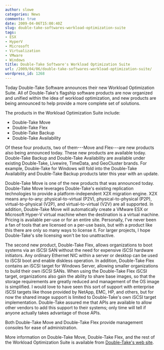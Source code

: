 ```yaml
---
author: slowe
categories: News
comments: true
date: 2009-04-06T15:00:40Z
slug: double-take-softwares-workload-optimization-suite
tags:
- ESX
- HyperV
- Microsoft
- Virtualization
- VMware
- Windows
title: Double-Take Software's Workload Optimization Suite
url: /2009/04/06/double-take-softwares-workload-optimization-suite/
wordpress_id: 1268
---
```


Today Double-Take Software announces their new Workload Optimization Suite. All of Double-Take's flagship software products are now organized and unified within the idea of workload optimization, and new products are being announced to help provide a more complete set of solutions.

The products in the Workload Optimization Suite include:

* Double-Take Move
* Double-Take Flex
* Double-Take Backup
* Double-Take Availability

Of these four products, two of them---Move and Flex---are new products also being announced today. These new products are available today. Double-Take Backup and Double-Take Availability are available under existing Double-Take, Livewire, TimeData, and GeoCluster brands. For example, Double-Take for Windows will fold into the Double-Take Availability and Double-Take Backup products later this year with an update.

Double-Take Move is one of the new products that was announced today. Double-Take Move leverages Double-Take's existing replication technologies to provide a platform-independent X2X migration engine. X2X means any-to-any: physical-to-virtual (P2V), physical-to-physical (P2P), virtual-to-physical (V2P), and virtual-to-virtual (V2V) are all supported. In addition, Double-Take Move will automatically create a VMware ESX or Microsoft Hyper-V virtual machine when the destination is a virtual machine. Pricing is available per-use or for an entire site. Personally, I've never been a fan of tools that are licensed on a per-use basis, but with a product like this there are only so many ways to license it. For larger projects, I hope Double-Take's site licensing won't be too unattractive.

The second new product, Double-Take Flex, allows organizations to boot systems via an iSCSI SAN without the need for expensive iSCSI hardware initiators. Any ordinary Ethernet NIC within a server or desktop can be used to iSCSI boot and enable diskless operation. In addition, Double-Take Flex contains an iSCSI target for Windows Server, allowing smaller organizations to build their own iSCSI SANs. When using the Double-Take Flex iSCSI target, organizations also gain the ability to share base images, so that the storage requirements are greatly reduced and management of the OS image is simplified. I would love to have seen this sort of support with enterprise iSCSI targets like those provided by NetApp, EMC, HP, and others, but for now the shared image support is limited to Double-Take's own iSCSI target implementation. Double-Take assured me that APIs are available to allow other vendors to add this support to their systems; only time will tell if anyone actually takes advantage of those APIs.

Both Double-Take Move and Double-Take Flex provide management consoles for ease of administration.

More information on Double-Take Move, Double-Take Flex, and the rest of the Workload Optimization Suite is available from [Double-Take's web site](http://www.doubletake.com/).
